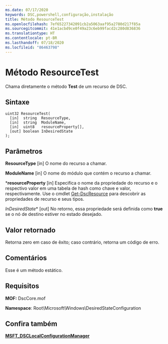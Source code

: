 ```yaml
---
ms.date: 07/17/2020
keywords: DSC,powershell,configuração,instalação
title: Método ResourceTest
ms.openlocfilehash: 7ef65227342091cb2a5063aaf95a2780d217f85a
ms.sourcegitcommit: 41e1acbd9ce0f49a23c6eb99facd2c280d836836
ms.translationtype: HT
ms.contentlocale: pt-BR
ms.lasthandoff: 07/18/2020
ms.locfileid: "86463798"
---
```

# <a name="resourcetest-method"></a>Método ResourceTest

Chama diretamente o método **Test** de um recurso de DSC.

## <a name="syntax"></a>Sintaxe

```mof
uint32 ResourceTest(
  [in]  string  ResourceType,
  [in]  string  ModuleName,
  [in]  uint8   resourceProperty[],
  [out] boolean InDesiredState
);
```

## <a name="parameters"></a>Parâmetros

**ResourceType** \[in\] O nome do recurso a chamar.

**ModuleName** \[in\] O nome do módulo que contém o recurso a chamar.

***resourceProperty** \[in\] Especifica o nome da propriedade do recurso e o respectivo valor em uma tabela de hash como chave e valor, respectivamente. Use o cmdlet [Get-DscResource](/powershell/module/PSDesiredStateConfiguration/Get-DscResource) para descobrir as propriedades de recurso e seus tipos.

*InDesiredState** \[out\] No retorno, essa propriedade será definida como **true** se o nó de destino estiver no estado desejado.

## <a name="return-value"></a>Valor retornado

Retorna zero em caso de êxito; caso contrário, retorna um código de erro.

## <a name="remarks"></a>Comentários

Esse é um método estático.

## <a name="requirements"></a>Requisitos

**MOF:** DscCore.mof

**Namespace**: Root\Microsoft\Windows\DesiredStateConfiguration

## <a name="see-also"></a>Confira também

[**MSFT_DSCLocalConfigurationManager**](msft-dsclocalconfigurationmanager.md)
